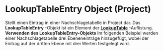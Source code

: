 
# LookupTableEntry Object (Project)



Stellt einen Eintrag in einer Nachschlagetabelle in Project dar. Das  **LookupTableEntry** -Objekt ist ein Element der **[LookupTable](d1740b7a-ae86-19de-16ff-b4ffb8454bf1.md)** -Auflistung.
 **Verwenden des LookupTableEntry-Objekts**
Im folgenden Beispiel werden einer Nachschlagetabelle drei Ebeneneinträge hinzugefügt, wobei der Eintrag auf der dritten Ebene mit drei Werten festgelegt wird.
